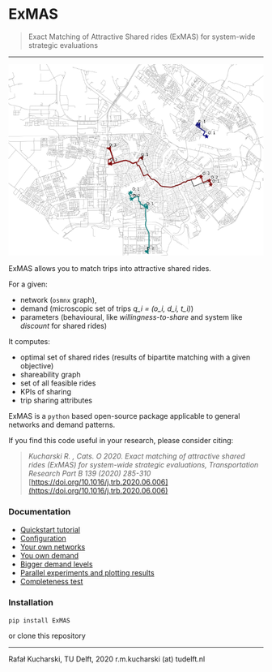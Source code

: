 # ExMAS
> Exact Matching of Attractive Shared rides (ExMAS) for system-wide strategic evaluations
---

![MAP](ExMAS/data/map.png)

ExMAS allows you to match trips into attractive shared rides.

For a given:
* network (`osmnx` graph), 
* demand (microscopic set of trips _q_i = (o_i, d_i, t_i)_)
* parameters (behavioural, like _willingness-to-share_ and system like _discount_ for shared rides)

It computes:
* optimal set of shared rides (results of bipartite matching with a given objective)
* shareability graph
* set of all feasible rides
* KPIs of sharing
* trip sharing attributes 

ExMAS is a `python` based open-source package applicable to general networks and demand patterns.

If you find this code useful in your research, please consider citing:

>_Kucharski R. , Cats. O 2020. Exact matching of attractive shared rides (ExMAS) for system-wide strategic evaluations, Transportation Research Part B 139 (2020) 285-310_ [https://doi.org/10.1016/j.trb.2020.06.006](https://doi.org/10.1016/j.trb.2020.06.006)


### Documentation

* [Quickstart tutorial](https://github.com/RafalKucharskiPK/ExMAS/blob/master/ExMAS/notebooks/ExMAS.ipynb)
* [Configuration](https://github.com/RafalKucharskiPK/ExMAS/blob/master/notebooks/01_Configuration.ipynb)
* [Your own networks](https://github.com/RafalKucharskiPK/ExMAS/blob/master/notebooks/02_Network_graphs.ipynb)
* [You own demand](https://github.com/RafalKucharskiPK/ExMAS/blob/master/notebooks/03_Demand_generation.ipynb)
* [Bigger demand levels](https://github.com/RafalKucharskiPK/ExMAS/blob/master/notebooks/04_Real_demand_size.ipynb)
* [Parallel experiments and plotting results](https://github.com/RafalKucharskiPK/ExMAS/blob/master/notebooks/05_Parallel_experiments.ipynb)
* [Completeness test](https://github.com/RafalKucharskiPK/ExMAS/blob/master/notebooks/06_Completeness_test.ipynb)

### Installation

`pip install ExMAS`

or clone this repository

----
Rafał Kucharski, TU Delft, 2020 r.m.kucharski (at) tudelft.nl









